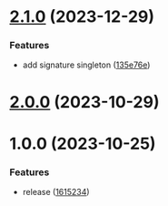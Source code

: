 # [2.1.0](https://github.com/fgiova/aws-signature/compare/2.0.0...2.1.0) (2023-12-29)


### Features

* add signature singleton ([135e76e](https://github.com/fgiova/aws-signature/commit/135e76e74a24f2c326fd400595dac1d627d81587))

# [2.0.0](https://github.com/fgiova/aws-signature/compare/1.0.0...2.0.0) (2023-10-29)

# 1.0.0 (2023-10-25)


### Features

* release ([1615234](https://github.com/fgiova/aws-signature/commit/16152340f869b281245508d1ad8de7ca5004386f))
